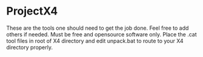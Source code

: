 # ProjectX4
These are the tools one should need to get the job done.
Feel free to add others if needed. Must be free and opensource software only.
Place the .cat tool files in root of X4 directory and edit unpack.bat to route to your X4 directory properly.